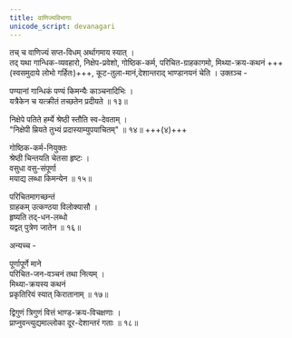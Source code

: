 ```yaml
---
title: वाणिज्यविभागाः
unicode_script: devanagari
---
```


तच् च वाणिज्यं सप्त-विधम् अर्थागमाय स्यात् ।  
तद् यथा गान्धिक-व्यवहारो, निक्षेप-प्रवेशो, गोष्ठिक-कर्म, परिचित-ग्राहकागमो, मिथ्या-क्रय-कथनं +++(स्वसमुदाये लोभो गर्हितः)+++, कूट-तुला-मानं,देशान्तराद् भाण्डानयनं चेति । उक्तञ्च -  

पण्यानां गान्धिकं पण्यं किमन्यैः काञ्चनादिभिः ।  
यत्रैकेन च यत्क्रीतं तच्छतेन प्रदीयते ॥ १३॥

निक्षेपे पतिते हर्म्ये श्रेष्ठी स्तौति स्व-देवताम् ।  
"निक्षेपी म्रियते तुभ्यं प्रदास्याम्युपयाचितम्" ॥ १४॥ +++(४)+++

गोष्ठिक-कर्म-नियुक्तः  
श्रेष्ठी चिन्तयति चेतसा हृष्टः ।  
वसुधा वसु-संपूर्णा  
मयाद्य लब्धा किमन्येन ॥ १५॥

परिचितमागच्छन्तं  
ग्राहकम् उत्कण्ठया विलोक्यासौ ।  
हृष्यति तद्-धन-लब्धो  
यद्वत् पुत्रेण जातेन ॥ १६॥

अन्यच्च -

पूर्णापूर्णे माने  
परिचित-जन-वञ्चनं तथा नित्यम् ।  
मिथ्या-क्रयस्य कथनं  
प्रकृतिरियं स्यात् किरातानाम् ॥ १७॥

द्विगुणं त्रिगुणं वित्तं भाण्ड-क्रय-विचक्षणाः ।  
प्राप्नुवन्त्युद्यमाल्लोका दूर-देशान्तरं गताः ॥ १८॥
